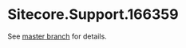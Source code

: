 # Sitecore.Support.166359

See [master branch](https://github.com/sitecoresupport/Sitecore.Support.166359) for details.